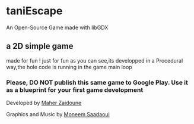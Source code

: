 # taniEscape

An Open-Source Game made with libGDX

## a 2D simple game
made for fun ! just for fun
as you can see,its developped in a Procedural way,the hole code is running in the game main loop

### Please, DO NOT publish this same game to Google Play. Use it as a blueprint for your first game development

Developed by [Maher Zaidoune](https://www.facebook.com/maher.zaidoune)

Graphics and Music by [Moneem Saadaoui ](https://www.facebook.com/profile.php?id=100003603974716)


